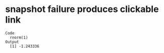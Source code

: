 # snapshot failure produces clickable link

    Code
      rnorm(1)
    Output
      [1] -1.243336

